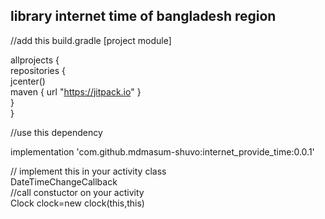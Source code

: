 <h2>library internet time of bangladesh region</h2>

//add this build.gradle [project module] </br>

allprojects {</br>
    repositories {</br>
        jcenter()</br>
        maven { url "https://jitpack.io" }</br>
    }</br>
}


//use this dependency</br> 

implementation 'com.github.mdmasum-shuvo:internet_provide_time:0.0.1'</br>

// implement this in your activity class </br>
    DateTimeChangeCallback </br>
//call constuctor on your activity </br>
  Clock clock=new clock(this,this)
